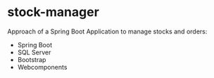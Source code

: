# stock-manager
Approach of a Spring Boot Application to manage stocks and orders:

- Spring Boot
- SQL Server
- Bootstrap
- Webcomponents
